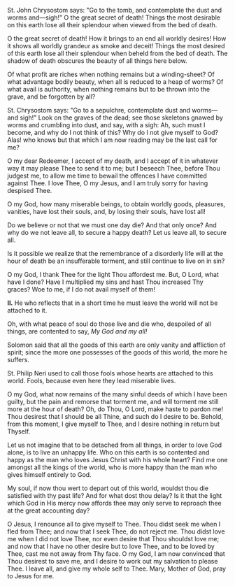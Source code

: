 
St. John Chrysostom says: \"Go to the tomb, and contemplate the dust and worms and—sigh!\" O the great secret of death! Things the most desirable on this earth lose all their splendour when viewed from the bed of death.

O the great secret of death! How it brings to an end all worldly desires! How it shows all worldly grandeur as smoke and deceit! Things the most desired of this earth lose all their splendour when beheld from the bed of death. The shadow of death obscures the beauty of all things here below.

Of what profit are riches when nothing remains but a winding-sheet? Of what advantage bodily beauty, when all is reduced to a heap of worms? Of what avail is authority, when nothing remains but to be thrown into the grave, and be forgotten by all?

St. Chrysostom says: \"Go to a sepulchre, contemplate dust and worms—and sigh!\" Look on the graves of the dead; see those skeletons gnawed by worms and crumbling into dust, and say, with a sigh: Ah, such must I become, and why do I not think of this? Why do I not give myself to God? Alas! who knows but that which I am now reading may be the last call for me?

O my dear Redeemer, I accept of my death, and I accept of it in whatever way it may please Thee to send it to me; but I beseech Thee, before Thou judgest me, to allow me time to bewail the offences I have committed against Thee. I love Thee, O my Jesus, and I am truly sorry for having despised Thee.

O my God, how many miserable beings, to obtain worldly goods, pleasures, vanities, have lost their souls, and, by losing their souls, have lost all!

Do we believe or not that we must one day die? And that only once? And why do we not leave all, to secure a happy death? Let us leave all, to secure all.

Is it possible we realize that the remembrance of a disorderly life will at the hour of death be an insufferable torment, and still continue to live on in sin?

O my God, I thank Thee for the light Thou affordest me. But, O Lord, what have I done? Have I multiplied my sins and hast Thou increased Thy graces? Woe to me, if I do not avail myself of them!

**II\.** He who reflects that in a short time he must leave the world will not be attached to it.

Oh, with what peace of soul do those live and die who, despoiled of all things, are contented to say, *My God and my all!*

Solomon said that all the goods of this earth are only vanity and affliction of spirit; since the more one possesses of the goods of this world, the more he suffers.

St. Philip Neri used to call those fools whose hearts are attached to this world. Fools, because even here they lead miserable lives.

O my God, what now remains of the many sinful deeds of which I have been guilty, but the pain and remorse that torment me, and will torment me still more at the hour of death? Oh, do Thou, O Lord, make haste to pardon me! Thou desirest that I should be all Thine, and such do I desire to be. Behold, from this moment, I give myself to Thee, and I desire nothing in return but Thyself.

Let us not imagine that to be detached from all things, in order to love God alone, is to live an unhappy life. Who on this earth is so contented and happy as the man who loves Jesus Christ with his whole heart? Find me one amongst all the kings of the world, who is more happy than the man who gives himself entirely to God.

My soul, if now thou wert to depart out of this world, wouldst thou die satisfied with thy past life? And for what dost thou delay? Is it that the light which God in His mercy now affords thee may only serve to reproach thee at the great accounting day?

O Jesus, I renounce all to give myself to Thee. Thou didst seek me when I fled from Thee; and now that I seek Thee, do not reject me. Thou didst love me when I did not love Thee, nor even desire that Thou shouldst love me; and now that I have no other desire but to love Thee, and to be loved by Thee, cast me not away from Thy face. O my God, I am now convinced that Thou desirest to save me, and I desire to work out my salvation to please Thee. I leave all, and give my whole self to Thee. Mary, Mother of God, pray to Jesus for me.


